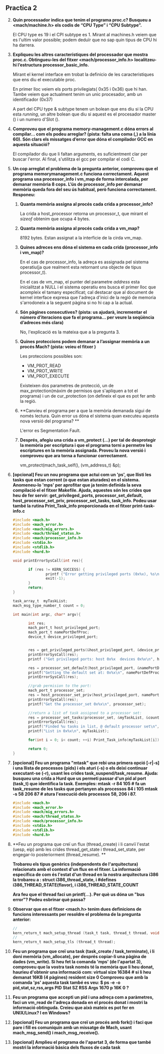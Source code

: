 ## Practica 2

2. **Quin processador indica que tenim el programa proc.c? Busqueu a <mach/machine.h>  els codis de “CPU Type” i “CPU Subtype”.**

   El CPU type es 19 i el CPI subtype es 1. Mirant al machines.h veiem que es l'ultim valor possible; podem deduïr que no sap quin tipus de CPU hi ha darrera.

3. **Expliqueu les altres característiques del processador que mostra proc.c. Obtingueu-les del fitxer <mach/processor_info.h> localitzeu-hi l’estructura processor_basic_info.**

   Mirant el kernel interface em trobat la definicio de les caracteristiques que ens diu el executable proc.  

   En primer lloc veiem els ports privilegiats( 0x35 i 0x36) que hi han. Tambe veiem que actualment tenim un unic procesador, amb un identificador (0x37)

   A part del CPU type & subtype tenem un bolean que ens diu si la CPU esta *running*, un altre bolean que diu si aquest es el procesador master () i un numero d'Slot ().

4. **Comproveu que el programa memory-management.c dóna errors al compilar… com els podeu arreglar? (pista: falta una coma (,) a la línia 60). Són clars els missatges d’error que dóna el compilador GCC en aquesta situació?**

   El compilador diu que li faltan arguments, es suficientment clar per buscar l'error. Al final, s'utilitza el gcc per compilar el codi C.

5. **Un cop arreglat el problema de la pregunta anterior, comproveu que el programa memorymanagement.c funciona correctament. Aquest programa usa processor_info i vm_map de forma intercalada, per demanar memòria 8 cops. L’ús de processor_info per demanar memòria queda fora del seu ús habitual, però funciona correctament. Responeu:** 

   1. **Quanta memòria assigna al procés cada crida a processor_info?** 

      La crida a host_processor retorna un processor_t, que mirant el *sizeof* obtenim que ocupa 4 bytes.

   2. **Quanta memòria assigna al procés cada crida a vm_map?** 

      8192 bytes. Estan assignat a la interficie de la cirda vm_map.

   3. **Quines adreces ens dóna el sistema en cada crida (processor_info i vm_map)?** 

      En el cas de processor_info, la adreça es assignada pel sistema operatiu(ja que realment esta retornant una objecte de tipus processor_t). 

      En el cas de vm_map, el punter del parametre *address* esta inicialitzat a NULL i el sistema operatiu ens busca el primer lloc que acompleix el tamany especificat; cal destacar que al document de kernel interface expresa que l'adreça d'inici de la regió de memoria s'arrodoneix a la seguent pàgina si no hi cap a la actual.

   4. **Són pàgines consecutives? (pista: us ajudarà, incrementar el número d’iteracions que fa el programa… per veure la seqüència d’adreces més clara)** 

      No, l'explicació es la mateixa que a la pregunta 3.

   5. **Quines proteccions podem demanar a l’assignar memòria a un procés Mach? (pista: veieu el fitxer )** 

      Les proteccions possibles son:

      * VM_PROT_READ
      * VM_PROT_WRITE
      * VM_PROT_EXECUTE

      Existeixen dos parametres de protecció, un de max_protection(máxim de permisos que s'apliquen a tot el programa) i un de cur_protection (on defineix el que es pot fer amb la regió.

   6. **Canvieu el programa per a que la memòria demanada sigui de només lectura. Quin error us dóna el sistema quan executeu aquesta nova versió del programa? **

      L'error es Segmentation Fault.

   7. **Després, afegiu una crida a vm_protect (…) per tal de desprotegir la memòria per escriptura i que el programa torni a permetre les escriptures en la memòria assignada. Proveu la nova versió i comproveu que ara torna a funcionar correctament.**

      vm_protect(mach_task_self(), (vm_address_t) &p);
      
   
6. **[opcional] Feu un nou programa que actui com un 'ps', que llisti les tasks que estan corrent (o que estan aturades) en el sistema. Anomeneu-lo 'mps' per aprofitar que ja tenim definida la seva compilació el el fitxer Makefile. Ajuda, aquestes són les crides que heu de fer servir: get_privileged_ports, processor_set_default, host_processor_set_priv, processor_set_tasks, task_info. Podeu usar també la rutina Print_Task_info proporcionada en el fitxer print-task-info.c**

    ````c
   #include <mach.h>
   #include <mach_error.h>
   #include <mach/mig_errors.h>
   #include <mach/thread_status.h>
   #include <mach/processor_info.h>
   #include <stdio.h>
   #include <stdlib.h>
   #include <hurd.h>
   
   void printErrorSysCall(int res){
   
           if (res != KERN_SUCCESS) {
                   printf ("Error getting privileged ports (0x%x), %s\n", res, 								mach_error_string(res));
                   exit(-1);
           }
           return;
   }
   
   task_array_t  myTaskList;
   mach_msg_type_number_t count = 0;
   
   int main(int argc, char* argv){
   
           int res;
           mach_port_t host_privileged_port;
           mach_port_t namePortDefProc;
           device_t device_privileged_port;
   
   
           res = get_privileged_ports(&host_privileged_port, &device_privileged_port);
           printErrorSysCall(res);
           printf ("Get privileged ports: host 0x%x  devices 0x%x\n", host_privileged_port, device_privileged_port);
   
           res = processor_set_default(host_privileged_port, &namePortDefProc);
           printf("Getting the default set at: 0x%x\n", namePortDefProc);
           printErrorSysCall(res);
   
           //grab permision to the port:
           mach_port_t processor_set;
           res = host_processor_set_priv(host_privileged_port, namePortDefProc, &processor_set);
           printErrorSysCall(res);
           printf("Get the processor_set 0x%x\n", processor_set);
   
           //return a list of task assigned to a processor set:
           res = processor_set_tasks(processor_set, &myTaskList, &count);
           printErrorSysCall(res);
           printf("Finded %u tasks in list, @ default processor set\n", count);
           printf("List in 0x%x\n", myTaskList);
   
           for(int i = 0; i< count; ++i) Print_Task_info(myTaskList[i]);
   
           return 0;
   }
   
    ````

   

7. **[opcional] Feu un programa "mtask" que rebi una primera opció [-r|-s] i una llista de processos (pids) i els aturi (-s) o els deixi continuar executant-se (-r), usant les crides task_suspend/task_resume. Ajuda: busqueu una crida a Hurd que us permeti passar d'un pid al port (task_t) que identifica la task. Exemples: mtask -r 84 105 # fa un task_resume de les tasks que pertanyen als processos 84 i 105 mtask -s 58 206 87 # atura l'execució dels processos 58, 206 i 87.** 

   ````c
   #include <mach.h>
   #include <mach_error.h>
   #include <mach/mig_errors.h>
   #include <mach/thread_status.h>
   #include <mach/processor_info.h>
   #include <stdio.h>
   #include <stdlib.h>
   #include <hurd.h>
   ````

   

8. **Feu un programa que creï un flux (thread_create) i li canviï l'estat (uesp, eip) amb les crides thread_get_state i thread_set_state, per engegar-lo posteriorment (thread_resume). **

   **Trobareu els tipus genèrics (independents de l'arquitectura) relacionats amb el context d'un flux en el fitxer. La informació específica de com és l'estat d'un thread en la nostra arquitectura i386 la trobareu a : struct i386_thread_state, i #defines i386_THREAD_STATE(flavor), i i386_THREAD_STATE_COUNT**

   **Ara feu que el thread faci un printf(...). Per què us dóna un "bus error"? Podeu esbrinar què passa?** 	

   

9. **Observar que en el fitxer <mach.h> tenim dues definicions de funcions interessants per resoldre el problema de la pregunta anterior:**

   ````c
   //
   kern_return_t mach_setup_thread (task_t task, thread_t thread, void * pc, vm_address_t * stack_base, vm_size_t * stack_size);
   //
   kern_return_t mach_setup_tls (thread_t thread);
   ````

   

   

10. **Feu un programa que creï una task (task_create / task_terminate), i li doni memòria (vm_allocate), per després copiar-li una pàgina de dades (vm_write). Si heu fet la comanda 'mps' (de l'apartat 3), comproveu que la vostra task només té la memòria que li heu donat, haurieu d'obtenir una informació com: virtual size 16384 # si li heu demanat 16KB (4 pàgines) resident size 0 Comproveu que amb la comanda 'ps' aquesta task també es veu: $ ps -e -o pid,stat,sz,rss,args PID Stat SZ RSS Args 1670 p 16K 0 ?**

11. **Feu un programa que accepti un pid i una adreça com a paràmetres, faci un vm_read de l'adreça donada en el procés donat i mostri la informació obtinguda. Creieu que això mateix es pot fer en UNIX/Linux? I en Windows?** 

12. **[opcional] Feu un programa que creï un procés amb fork() i faci que pare i fill es comuniquin amb un missatge de Mach, usant mach_msg_send() i mach_msg_receive().** 

13. **[opcional] Amplieu el programa de l'apartat 3, de forma que també mostri la informació bàsica dels fluxos de cada task**